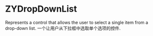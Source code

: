 # ZYDropDownList
Represents a control that allows the user to select a single item from a drop-down list.
一个让用户从下拉框中选取单个选项的控件.
